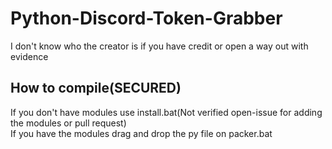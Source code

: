# Python-Discord-Token-Grabber


I don't know who the creator is if you have credit or open a way out with evidence 

## How to compile(SECURED)


If you don't have modules use install.bat(Not verified open-issue for adding the modules or pull request)<br>If you have the modules drag and drop the py file on packer.bat
